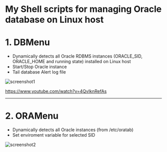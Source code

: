 My Shell scripts for managing Oracle database on Linux host
===========================================================

# 1. DBMenu

- Dynamically detects all Oracle RDBMS instances (ORACLE_SID, ORACLE_HOME and running state) installed on Linux host
- Start/Stop Oracle instance
- Tail database Alert log file

![screenshot1](https://user-images.githubusercontent.com/47243245/52118646-3366f700-2617-11e9-8081-21d2dbb1c860.png)


https://www.youtube.com/watch?v=4QvIknRefAs

--------------------------------------------------------------------------------------------------------------------

# 2. ORAMenu

- Dynamically detects all Oracle instances (from /etc/oratab)
- Set enviroment variable for selected SID


![screenshot2](https://user-images.githubusercontent.com/47243245/52119153-7e353e80-2618-11e9-897a-e0957bbe0a94.png)

